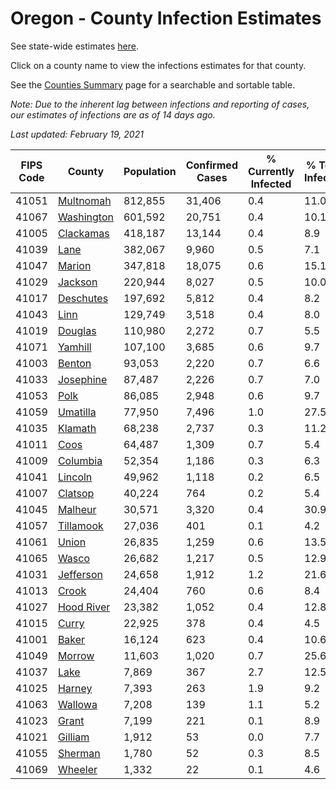 # Oregon - County Infection Estimates

See state-wide estimates [here](/infections/us-or).

Click on a county name to view the infections estimates for that county.

See the [Counties Summary](/infections/summary-counties) page for a searchable and sortable table.

*Note: Due to the inherent lag between infections and reporting of cases, our estimates of infections are as of 14 days ago.*

*Last updated: February 19, 2021*

|   FIPS Code |                   County |   Population |   Confirmed Cases |   % Currently Infected |   % Total Infected |
|-------------|--------------------------|--------------|-------------------|------------------------|--------------------|
|       41051 |   [Multnomah](multnomah) |      812,855 |            31,406 |                    0.4 |               11.0 |
|       41067 | [Washington](washington) |      601,592 |            20,751 |                    0.4 |               10.1 |
|       41005 |   [Clackamas](clackamas) |      418,187 |            13,144 |                    0.4 |                8.9 |
|       41039 |             [Lane](lane) |      382,067 |             9,960 |                    0.5 |                7.1 |
|       41047 |         [Marion](marion) |      347,818 |            18,075 |                    0.6 |               15.1 |
|       41029 |       [Jackson](jackson) |      220,944 |             8,027 |                    0.5 |               10.0 |
|       41017 |   [Deschutes](deschutes) |      197,692 |             5,812 |                    0.4 |                8.2 |
|       41043 |             [Linn](linn) |      129,749 |             3,518 |                    0.4 |                8.0 |
|       41019 |       [Douglas](douglas) |      110,980 |             2,272 |                    0.7 |                5.5 |
|       41071 |       [Yamhill](yamhill) |      107,100 |             3,685 |                    0.6 |                9.7 |
|       41003 |         [Benton](benton) |       93,053 |             2,220 |                    0.7 |                6.6 |
|       41033 |   [Josephine](josephine) |       87,487 |             2,226 |                    0.7 |                7.0 |
|       41053 |             [Polk](polk) |       86,085 |             2,948 |                    0.6 |                9.7 |
|       41059 |     [Umatilla](umatilla) |       77,950 |             7,496 |                    1.0 |               27.5 |
|       41035 |       [Klamath](klamath) |       68,238 |             2,737 |                    0.3 |               11.2 |
|       41011 |             [Coos](coos) |       64,487 |             1,309 |                    0.7 |                5.4 |
|       41009 |     [Columbia](columbia) |       52,354 |             1,186 |                    0.3 |                6.3 |
|       41041 |       [Lincoln](lincoln) |       49,962 |             1,118 |                    0.2 |                6.5 |
|       41007 |       [Clatsop](clatsop) |       40,224 |               764 |                    0.2 |                5.4 |
|       41045 |       [Malheur](malheur) |       30,571 |             3,320 |                    0.4 |               30.9 |
|       41057 |   [Tillamook](tillamook) |       27,036 |               401 |                    0.1 |                4.2 |
|       41061 |           [Union](union) |       26,835 |             1,259 |                    0.6 |               13.5 |
|       41065 |           [Wasco](wasco) |       26,682 |             1,217 |                    0.5 |               12.9 |
|       41031 |   [Jefferson](jefferson) |       24,658 |             1,912 |                    1.2 |               21.6 |
|       41013 |           [Crook](crook) |       24,404 |               760 |                    0.6 |                8.4 |
|       41027 | [Hood River](hood-river) |       23,382 |             1,052 |                    0.4 |               12.8 |
|       41015 |           [Curry](curry) |       22,925 |               378 |                    0.4 |                4.5 |
|       41001 |           [Baker](baker) |       16,124 |               623 |                    0.4 |               10.6 |
|       41049 |         [Morrow](morrow) |       11,603 |             1,020 |                    0.7 |               25.6 |
|       41037 |             [Lake](lake) |        7,869 |               367 |                    2.7 |               12.5 |
|       41025 |         [Harney](harney) |        7,393 |               263 |                    1.9 |                9.2 |
|       41063 |       [Wallowa](wallowa) |        7,208 |               139 |                    1.1 |                5.2 |
|       41023 |           [Grant](grant) |        7,199 |               221 |                    0.1 |                8.9 |
|       41021 |       [Gilliam](gilliam) |        1,912 |                53 |                    0.0 |                7.7 |
|       41055 |       [Sherman](sherman) |        1,780 |                52 |                    0.3 |                8.5 |
|       41069 |       [Wheeler](wheeler) |        1,332 |                22 |                    0.1 |                4.6 |